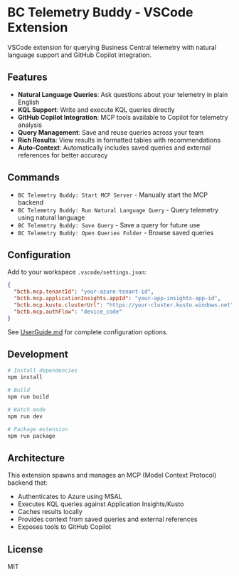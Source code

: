 # BC Telemetry Buddy - VSCode Extension

VSCode extension for querying Business Central telemetry with natural language support and GitHub Copilot integration.

## Features

- **Natural Language Queries**: Ask questions about your telemetry in plain English
- **KQL Support**: Write and execute KQL queries directly
- **GitHub Copilot Integration**: MCP tools available to Copilot for telemetry analysis
- **Query Management**: Save and reuse queries across your team
- **Rich Results**: View results in formatted tables with recommendations
- **Auto-Context**: Automatically includes saved queries and external references for better accuracy

## Commands

- `BC Telemetry Buddy: Start MCP Server` - Manually start the MCP backend
- `BC Telemetry Buddy: Run Natural Language Query` - Query telemetry using natural language
- `BC Telemetry Buddy: Save Query` - Save a query for future use
- `BC Telemetry Buddy: Open Queries Folder` - Browse saved queries

## Configuration

Add to your workspace `.vscode/settings.json`:

```json
{
  "bctb.mcp.tenantId": "your-azure-tenant-id",
  "bctb.mcp.applicationInsights.appId": "your-app-insights-app-id",
  "bctb.mcp.kusto.clusterUrl": "https://your-cluster.kusto.windows.net",
  "bctb.mcp.authFlow": "device_code"
}
```

See [UserGuide.md](../../docs/UserGuide.md) for complete configuration options.

## Development

```bash
# Install dependencies
npm install

# Build
npm run build

# Watch mode
npm run dev

# Package extension
npm run package
```

## Architecture

This extension spawns and manages an MCP (Model Context Protocol) backend that:
- Authenticates to Azure using MSAL
- Executes KQL queries against Application Insights/Kusto
- Caches results locally
- Provides context from saved queries and external references
- Exposes tools to GitHub Copilot

## License

MIT
